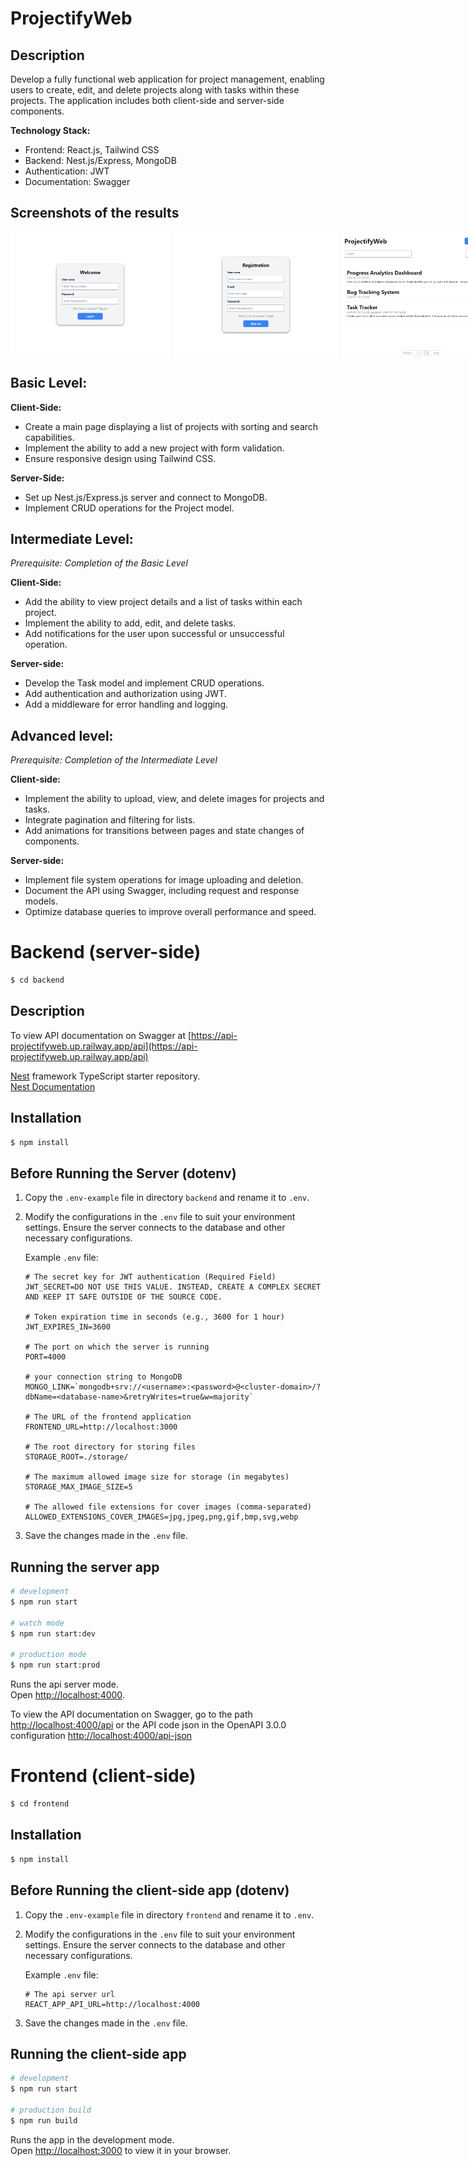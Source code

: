 # ProjectifyWeb

## Description
Develop a fully functional web application for project management, enabling users to create, edit, and delete projects along with tasks within these projects. The application includes both client-side and server-side components.

**Technology Stack:**
- Frontend: React.js, Tailwind CSS
- Backend: Nest.js/Express, MongoDB
- Authentication: JWT
- Documentation: Swagger

## Screenshots of the results

<div style="display: flex; justify-content: space-between; gap: 10px">
    <img src="./screenshots/login-page.png" width="auto" height="200px"/>
    <img src="./screenshots/register-page.png" width="auto" height="200px"/>
    <img src="./screenshots/home-page.png" width="auto" height="200px"/>
    <img src="./screenshots/project-page.png" width="auto" height="200px"/>
    <img src="./screenshots/task-page.png" width="auto" height="200px"/>
</div>


## Basic Level:

**Client-Side:**
- Create a main page displaying a list of projects with sorting and search capabilities.
- Implement the ability to add a new project with form validation.
- Ensure responsive design using Tailwind CSS.  

**Server-Side:**
- Set up Nest.js/Express.js server and connect to MongoDB.
- Implement CRUD operations for the Project model.

## Intermediate Level:

_Prerequisite: Completion of the Basic Level_

**Client-Side:** 
- Add the ability to view project details and a list of tasks within each project.
- Implement the ability to add, edit, and delete tasks.
- Add notifications for the user upon successful or unsuccessful operation.  
   
**Server-side:**
- Develop the Task model and implement CRUD operations.
- Add authentication and authorization using JWT.
- Add a middleware for error handling and logging.

## Advanced level:

_Prerequisite: Completion of the Intermediate Level_

**Client-side:**
- Implement the ability to upload, view, and delete images for projects and tasks.
- Integrate pagination and filtering for lists.
- Add animations for transitions between pages and state changes of components.

**Server-side:**
- Implement file system operations for image uploading and deletion.
- Document the API using Swagger, including request and response models.
- Optimize database queries to improve overall performance and speed.

# Backend (server-side)

```bash
$ cd backend
```

## Description

To view API documentation on Swagger at [https://api-projectifyweb.up.railway.app/api](https://api-projectifyweb.up.railway.app/api)

[Nest](https://github.com/nestjs/nest) framework TypeScript starter repository.  
[Nest Documentation](https://docs.nestjs.com/)

## Installation

```bash
$ npm install
```

## Before Running the Server (dotenv)

1. Copy the `.env-example` file in directory `backend` and rename it to `.env`.

2. Modify the configurations in the `.env` file to suit your environment settings. Ensure the server connects to the database and other necessary configurations.

    Example `.env` file:
    ```dotenv
    # The secret key for JWT authentication (Required Field)
    JWT_SECRET=DO NOT USE THIS VALUE. INSTEAD, CREATE A COMPLEX SECRET AND KEEP IT SAFE OUTSIDE OF THE SOURCE CODE.

    # Token expiration time in seconds (e.g., 3600 for 1 hour)
    JWT_EXPIRES_IN=3600
    
    # The port on which the server is running
    PORT=4000

    # your connection string to MongoDB
    MONGO_LINK=`mongodb+srv://<username>:<password>@<cluster-domain>/?dbName=<database-name>&retryWrites=true&w=majority`

    # The URL of the frontend application
    FRONTEND_URL=http://localhost:3000

    # The root directory for storing files
    STORAGE_ROOT=./storage/

    # The maximum allowed image size for storage (in megabytes)
    STORAGE_MAX_IMAGE_SIZE=5

    # The allowed file extensions for cover images (comma-separated)
    ALLOWED_EXTENSIONS_COVER_IMAGES=jpg,jpeg,png,gif,bmp,svg,webp
    ```

3. Save the changes made in the `.env` file.

## Running the server app

```bash
# development
$ npm run start

# watch mode
$ npm run start:dev

# production mode
$ npm run start:prod
```
Runs the api server mode.\
Open [http://localhost:4000](http://localhost:4000).

To view the API documentation on Swagger, go to the path [http://localhost:4000/api](http://localhost:4000/api) or the API code json in the OpenAPI 3.0.0 configuration [http://localhost:4000/api-json](http://localhost:4000/api-json)  

<!-- ## Test

```bash
# unit tests
$ npm run test

# e2e tests
$ npm run test:e2e

# test coverage
$ npm run test:cov
``` -->

# Frontend (client-side)

```bash
$ cd frontend
```

## Installation

```bash
$ npm install
```

## Before Running the client-side app (dotenv)

1. Copy the `.env-example` file in directory `frontend` and rename it to `.env`.

2. Modify the configurations in the `.env` file to suit your environment settings. Ensure the server connects to the database and other necessary configurations.

    Example `.env` file:
    ```dotenv
    # The api server url
    REACT_APP_API_URL=http://localhost:4000
    ```

3. Save the changes made in the `.env` file.

## Running the client-side app

```bash
# development
$ npm run start

# production build
$ npm run build
```

Runs the app in the development mode.\
Open [http://localhost:3000](http://localhost:3000) to view it in your browser.
